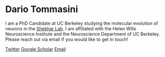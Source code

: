 # Dario Tommasini

I am a PhD Candidate at UC Berkeley studying the molecular evolution of neurons in the [Shekhar Lab](https://www.shekharlab.net). I am affiliated with the Helen Wills Neuroscience Institute and the Neuroscience Department of UC Berkeley. Please reach out via email if you would like to get in touch!

[Twitter](https://x.com/tommasinidario)
[Google Scholar](https://scholar.google.com/citations?user=TfVeYDwAAAAJ&hl=en)
[Email](mailto:dtommasini@berkeley.edu)
